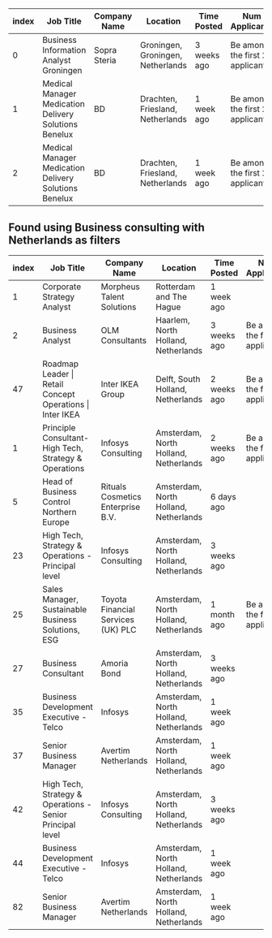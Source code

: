 ## 

| index | Job Title                                             | Company Name | Location                          | Time Posted | Num Applicants                   |
| ----- | ----------------------------------------------------- | ------------ | --------------------------------- | ----------- | -------------------------------- |
| 0     | Business Information Analyst Groningen                | Sopra Steria | Groningen, Groningen, Netherlands | 3 weeks ago | Be among the first 25 applicants |
| 1     | Medical Manager Medication Delivery Solutions Benelux | BD           | Drachten, Friesland, Netherlands  | 1 week ago  | Be among the first 25 applicants |
| 2     | Medical Manager Medication Delivery Solutions Benelux | BD           | Drachten, Friesland, Netherlands  | 1 week ago  | Be among the first 25 applicants |


## Found using Business consulting with Netherlands as filters

| index | Job Title                                                 | Company Name                       | Location                              | Time Posted | Num Applicants                   |
| ----- | --------------------------------------------------------- | ---------------------------------- | ------------------------------------- | ----------- | -------------------------------- |
| 1     | Corporate Strategy Analyst                                | Morpheus Talent Solutions          | Rotterdam and The Hague               | 1 week ago  |                                  |
| 2     | Business Analyst                                          | OLM Consultants                    | Haarlem, North Holland, Netherlands   | 3 weeks ago | Be among the first 25 applicants |
| 47    | Roadmap Leader \| Retail Concept Operations \| Inter IKEA | Inter IKEA Group                   | Delft, South Holland, Netherlands     | 2 weeks ago | Be among the first 25 applicants |
| 1     | Principle Consultant- High Tech, Strategy & Operations    | Infosys Consulting                 | Amsterdam, North Holland, Netherlands | 2 weeks ago | Be among the first 25 applicants |
| 5     | Head of Business Control Northern Europe                  | Rituals Cosmetics Enterprise B.V.  | Amsterdam, North Holland, Netherlands | 6 days ago  |                                  |
| 23    | High Tech, Strategy & Operations - Principal level        | Infosys Consulting                 | Amsterdam, North Holland, Netherlands | 3 weeks ago |                                  |
| 25    | Sales Manager, Sustainable Business Solutions, ESG        | Toyota Financial Services (UK) PLC | Amsterdam, North Holland, Netherlands | 1 month ago | Be among the first 25 applicants |
| 27    | Business Consultant                                       | Amoria Bond                        | Amsterdam, North Holland, Netherlands | 3 weeks ago |                                  |
| 35    | Business Development Executive - Telco                    | Infosys                            | Amsterdam, North Holland, Netherlands | 1 week ago  |                                  |
| 37    | Senior Business Manager                                   | Avertim Netherlands                | Amsterdam, North Holland, Netherlands | 1 week ago  |                                  |
| 42    | High Tech, Strategy & Operations - Senior Principal level | Infosys Consulting                 | Amsterdam, North Holland, Netherlands | 3 weeks ago |                                  |
| 44    | Business Development Executive - Telco                    | Infosys                            | Amsterdam, North Holland, Netherlands | 1 week ago  |                                  |
| 82    | Senior Business Manager                                   | Avertim Netherlands                | Amsterdam, North Holland, Netherlands | 1 week ago  |                                  |


#